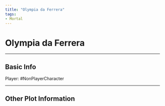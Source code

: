 ```yaml
---
title: "Olympia da Ferrera"
tags:
- Mortal
---
```


# Olympia da Ferrera
---
## Basic Info
Player: #NonPlayerCharacter 

---

## Other Plot Information
